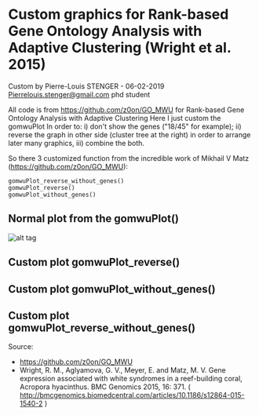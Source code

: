 #	Custom graphics for Rank-based Gene Ontology Analysis with Adaptive Clustering (Wright et al. 2015)

Custom by Pierre-Louis STENGER - 06-02-2019
Pierrelouis.stenger@gmail.com
phd student  

All code is from https://github.com/z0on/GO_MWU for Rank-based Gene Ontology Analysis with Adaptive Clustering
Here I just custom the gomwuPlot
In order to: i) don't show the genes ("18/45" for example); ii) reverse the graph in other side (cluster tree at the right) in order to arrange later many graphics, iii) combine the both.

So there 3 customized function from the incredible work of Mikhail V Matz (https://github.com/z0on/GO_MWU):
```
gomwuPlot_reverse_without_genes()
gomwuPlot_reverse()
gomwuPlot_without_genes()
```

Normal plot from the gomwuPlot()
-----------
![alt tag](https://github.com/PLStenger/RBGOA_custom_graphics/normal.png)

Custom plot gomwuPlot_reverse()
-----------

Custom plot gomwuPlot_without_genes()
-----------

Custom plot gomwuPlot_reverse_without_genes()
-----------

Source:
- https://github.com/z0on/GO_MWU
- Wright, R. M., Aglyamova, G. V., Meyer, E.  and Matz, M. V. Gene expression associated with white syndromes in a reef-building coral, Acropora hyacinthus. BMC Genomics 2015, 16: 371. 
( http://bmcgenomics.biomedcentral.com/articles/10.1186/s12864-015-1540-2 )

